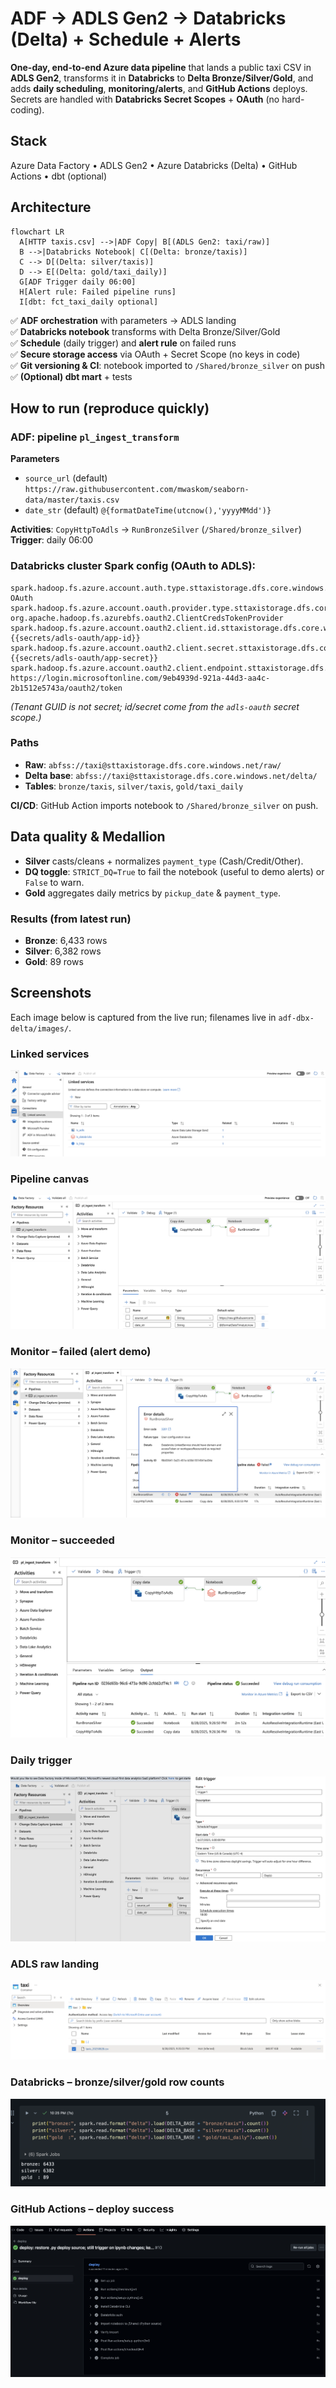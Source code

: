 # ADF → ADLS Gen2 → Databricks (Delta) + Schedule + Alerts

**One-day, end-to-end Azure data pipeline** that lands a public taxi CSV in **ADLS Gen2**, transforms it in **Databricks** to **Delta Bronze/Silver/Gold**, and adds **daily scheduling**, **monitoring/alerts**, and **GitHub Actions** deploys. Secrets are handled with **Databricks Secret Scopes** + **OAuth** (no hard-coding).

## Stack
Azure Data Factory • ADLS Gen2 • Azure Databricks (Delta) • GitHub Actions • dbt (optional)

## Architecture
```mermaid
flowchart LR
  A[HTTP taxis.csv] -->|ADF Copy| B[(ADLS Gen2: taxi/raw)]
  B -->|Databricks Notebook| C[(Delta: bronze/taxis)]
  C --> D[(Delta: silver/taxis)]
  D --> E[(Delta: gold/taxi_daily)]
  G[ADF Trigger daily 06:00]
  H[Alert rule: Failed pipeline runs]
  I[dbt: fct_taxi_daily optional]
```

✅ **ADF orchestration** with parameters → ADLS landing  
✅ **Databricks notebook** transforms with Delta Bronze/Silver/Gold  
✅ **Schedule** (daily trigger) and **alert rule** on failed runs  
✅ **Secure storage access** via OAuth + Secret Scope (no keys in code)  
✅ **Git versioning & CI**: notebook imported to `/Shared/bronze_silver` on push  
✅ **(Optional) dbt mart** + tests  

## How to run (reproduce quickly)

### ADF: pipeline `pl_ingest_transform`

**Parameters**
- `source_url` (default) `https://raw.githubusercontent.com/mwaskom/seaborn-data/master/taxis.csv`
- `date_str` (default) `@{formatDateTime(utcnow(),'yyyyMMdd')}`

**Activities**: `CopyHttpToAdls` → `RunBronzeSilver` (`/Shared/bronze_silver`)  
**Trigger**: daily 06:00

### Databricks cluster Spark config (OAuth to ADLS):

```
spark.hadoop.fs.azure.account.auth.type.sttaxistorage.dfs.core.windows.net OAuth
spark.hadoop.fs.azure.account.oauth.provider.type.sttaxistorage.dfs.core.windows.net org.apache.hadoop.fs.azurebfs.oauth2.ClientCredsTokenProvider
spark.hadoop.fs.azure.account.oauth2.client.id.sttaxistorage.dfs.core.windows.net {{secrets/adls-oauth/app-id}}
spark.hadoop.fs.azure.account.oauth2.client.secret.sttaxistorage.dfs.core.windows.net {{secrets/adls-oauth/app-secret}}
spark.hadoop.fs.azure.account.oauth2.client.endpoint.sttaxistorage.dfs.core.windows.net https://login.microsoftonline.com/9eb4939d-921a-44d3-aa4c-2b1512e5743a/oauth2/token
```

*(Tenant GUID is not secret; id/secret come from the `adls-oauth` secret scope.)*

### Paths
- **Raw**: `abfss://taxi@sttaxistorage.dfs.core.windows.net/raw/`
- **Delta base**: `abfss://taxi@sttaxistorage.dfs.core.windows.net/delta/`
- **Tables**: `bronze/taxis`, `silver/taxis`, `gold/taxi_daily`

**CI/CD**: GitHub Action imports notebook to `/Shared/bronze_silver` on push.

## Data quality & Medallion

- **Silver** casts/cleans + normalizes `payment_type` (Cash/Credit/Other).
- **DQ toggle**: `STRICT_DQ=True` to fail the notebook (useful to demo alerts) or `False` to warn.
- **Gold** aggregates daily metrics by `pickup_date` & `payment_type`.

### Results (from latest run)
- **Bronze**: 6,433 rows
- **Silver**: 6,382 rows  
- **Gold**: 89 rows

## Screenshots

Each image below is captured from the live run; filenames live in `adf-dbx-delta/images/`.

### Linked services
![Linked services](adf-dbx-delta/images/adf_linked_services.png)

### Pipeline canvas
![Pipeline canvas](adf-dbx-delta/images/adf_pipeline_canvas.png)

### Monitor – failed (alert demo)
![Failed pipeline](adf-dbx-delta/images/adf_pipeline_failed.png)

### Monitor – succeeded
![Successful pipeline](adf-dbx-delta/images/adf_pipeline_succeeded.png)

### Daily trigger
![Daily trigger](adf-dbx-delta/images/adf_trigger_daily.png)

### ADLS raw landing
![ADLS raw file](adf-dbx-delta/images/adls_raw_file.png)

### Databricks – bronze/silver/gold row counts
![Databricks counts](adf-dbx-delta/images/dbx_bronze_silver_gold_counts.png)

### GitHub Actions – deploy success
![GitHub Actions deploy](adf-dbx-delta/images/gha_deploy_success.png)